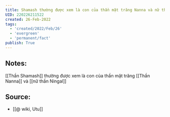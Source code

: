 ```yaml
---
title: Shamash thường được xem là con của thần mặt trăng Nanna và nữ thần Ningal
UID: 220226211522
created: 26-Feb-2022
tags:
  - 'created/2022/Feb/26'
  - 'evergreen'
  - 'permanent/fact'
publish: True
---
```

## Notes:
[[Thần Shamash]] thường được xem là con của thần mặt trăng [[Thần Nanna]] và [[nữ thần Ningal]]

## Source:
- [[@ wiki, Utu]]




